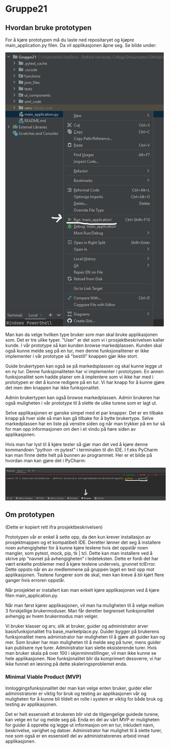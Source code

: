 # Gruppe21
## Hvordan bruke prototypen
For å kjøre prototypen må du laste ned repositaryet og kjøpre main_application.py filen. Da vil applikasjonen åpne seg. Se bilde under:

![Hvordan starte applikajsonen](bilder/how_to_start_app.png)

Man kan da velge hvilken type bruker som man skal bruke applikasjonen som. Det er tre ulike typer. "User" er det som vi i prosjektbeskrivelsen kaller kunde. I vår prototype så kan kunden browse markedplassen. Kunden skal også kunne melde seg på en tur, men denne funksjonalitener er ikke implementer i vår prototype så "bestill" knappen gjør ikke stort.

Guide brukertypen kan også se på markedsplassen og skal kunne legge ut en ny tur. Denne funksjonaliteten har vi implementer i prototypen. En annen funksjonalitet som hadde planer om å implentere som vi ikke har med i prototypen er det å kunne redigere på en tur. Vi har knapp for å kunne gjøre det men den knappen har ikke funksjonalitet. 

Admin brukertypen kan også browse markedplassen. Admin brukeren har også muligheten i vår prototype til å slette de ulike turene som er lagt ut.

Selve applikasjonen er ganske simpel med et par knapper. Det er en tilbake knapp på hver side så man kan gå tilbake for å bytte brukertype. Selve markedplassen har en liste på venstre siden og når man trykker på en tur så for man opp informasjonen om den i et vindu på høre siden av applikasjonen.

Hvis man har lyst til å kjøre tester så gjør man det ved å kjøre denne kommandoen "python -m pytest" i terminalen til din IDE. I f.eks PyCharm kan man finne dette helt på bunnen av programmet. Her er et bilde på hvordan man kan gjøre det i PyCharm:

![Hvordan starte testene](bilder/how_to_start_test.png)

## Om prototypen
(Dette er kopiert rett ifra prosjektbeskrivelsen)


Prototypen vår er enkel å sette opp, da den kun krever installasjon av prosjektmappen og et kompatibelt IDE. Deretter lønner det seg å installere noen avhengigheter for å kunne kjøre testene hvis det oppstår noen mangler, som pytest, mock, pip, tk | tcl. Dette kan man installere ved å skrive pip “navnet på avhengigheten” i ledeteksten. Dette er fordi det har vært enkelte problemer med å kjøre testene underveis, grunnet tclError. Dette oppsto når en av medlemmene på gruppen laget en test opp mot applikasjonen. Testene fungerer som de skal, men kan kreve å bli kjørt flere ganger hvis erroren oppstår.

Når prosjektet er installert kan man enkelt kjøre applikasjonen ved å kjøre filen main_application.py. 

Når man først kjører applikasjonen, vil man ha muligheten til å velge mellom 3 forskjellige brukermoduser. Man får deretter begrenset funksjonalitet avhengig av hvem brukermodus man velger.

Vi bruker klasser og arv, slik at bruker, guider og administrator arver basisfunksjonalitet fra base_marketplace.py. Guider bygger på brukerens funksjonalitet mens administrator har muligheten til å gjøre alt guider kan og mer. 
Som bruker har man muligheten til å melde seg på turer, mens guider kan publisere nye turer. Administrator kan slette eksisterende turer.
Hvis man bruker skala på over 100 i skjerminnstillinger, vil man ikke kunne se hele applikasjonen. Noe funksjonalitet blir da komprimert dessverre, vi har ikke funnet en løsning på dette skaleringsproblemet enda.

### Minimal Viable Product (MVP)
Innloggingsfunksjonalitet der man kan velge enten bruker, guider eller administratorer er viktig for bruk og testing av applikasjonen vår og muligheten for å kunne bli tildelt en rolle i system er viktig for både bruk og testing av applikasjonen. 

Det er helt essensielt at brukeren blir vist de tilgjengelige guidede turene, kan velge en tur og melde seg på. Enda en del av vårt MVP er muligheten for guider å opprette og legge ut informasjon om en tur, inkludert navn, beskrivelse, varighet og datoer. Administrator har mulighet til å slette turer, noe som også er en essensiell del av administratorenes arbeid innad applikasjonen.
